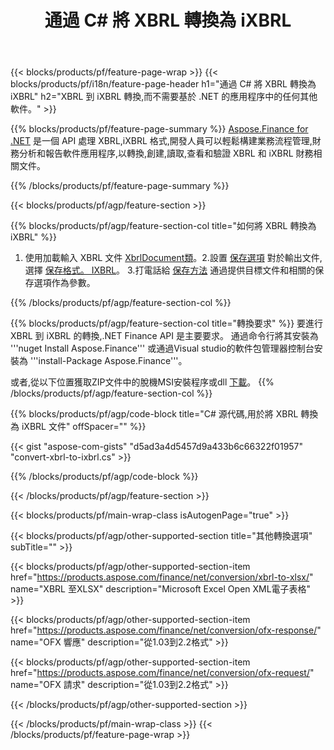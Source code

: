 ﻿---
title: 通過 C# 將 XBRL 轉換為 iXBRL
description: XBRL 到 iXBRL C# 轉換的示例代碼。 使用 API 示例代碼將批處理 XBRL 文件轉換為基於 .NET 的應用程序中的 iXBRL。 
url: /zh-hant/net/conversion/xbrl-to-ixbrl/
family: finance
platformtag: net
feature: convert
informat: XBRL
outformat: iXBRL
otherformats: XLSX
---
{{< blocks/products/pf/feature-page-wrap >}}
{{< blocks/products/pf/i18n/feature-page-header h1="通過 C# 將 XBRL 轉換為 iXBRL" h2="XBRL 到 iXBRL 轉換,而不需要基於 .NET 的應用程序中的任何其他軟件。" >}}

{{% blocks/products/pf/feature-page-summary %}}
[Aspose.Finance for .NET](https://products.aspose.com/finance/net/) 是一個 API 處理 XBRL,iXBRL 格式,開發人員可以輕鬆構建業務流程管理,財務分析和報告軟件應用程序,以轉換,創建,讀取,查看和驗證 XBRL 和 iXBRL 財務相關文件。 

{{% /blocks/products/pf/feature-page-summary %}}

{{< blocks/products/pf/agp/feature-section >}}

{{% blocks/products/pf/agp/feature-section-col title="如何將 XBRL 轉換為 iXBRL" %}}
1. 使用加載輸入 XBRL 文件 [XbrlDocument類](https://apireference.aspose.com/finance/net/aspose.finance.xbrl/xbrldocument)。2.設置 [保存選項](https://apireference.aspose.com/finance/net/aspose.finance.xbrl/saveoptions) 對於輸出文件,選擇 [保存格式。 IXBRL](https://apireference.aspose.com/finance/net/aspose.finance.xbrl/saveformat)。
3.打電話給 [保存方法](https://apireference.aspose.com/finance/net/aspose.finance.xbrl.xbrldocument/save/methods/2) 通過提供目標文件和相關的保存選項作為參數。

{{% /blocks/products/pf/agp/feature-section-col %}}

{{% blocks/products/pf/agp/feature-section-col title="轉換要求" %}}
要進行 XBRL 到 iXBRL 的轉換,.NET Finance API 是主要要求。 通過命令行將其安裝為 '''nuget Install Aspose.Finance''' 或通過Visual studio的軟件包管理器控制台安裝為 '''install-Package Aspose.Finance'''。

或者,從以下位置獲取ZIP文件中的脫機MSI安裝程序或dll [下載](https://downloads.aspose.com/finance/net)。
{{% /blocks/products/pf/agp/feature-section-col %}}

{{% blocks/products/pf/agp/code-block title="C# 源代碼,用於將 XBRL 轉換為 iXBRL 文件" offSpacer="" %}}

{{< gist "aspose-com-gists" "d5ad3a4d5457d9a433b6c66322f01957" "convert-xbrl-to-ixbrl.cs" >}}

{{% /blocks/products/pf/agp/code-block %}}

{{< /blocks/products/pf/agp/feature-section >}}

{{< blocks/products/pf/main-wrap-class isAutogenPage="true" >}}

{{< blocks/products/pf/agp/other-supported-section title="其他轉換選項" subTitle="" >}}

{{< blocks/products/pf/agp/other-supported-section-item href="https://products.aspose.com/finance/net/conversion/xbrl-to-xlsx/" name="XBRL 至XLSX" description="Microsoft Excel Open XML電子表格" >}}

{{< blocks/products/pf/agp/other-supported-section-item href="https://products.aspose.com/finance/net/conversion/ofx-response/" name="OFX 響應" description="從1.03到2.2格式" >}}

{{< blocks/products/pf/agp/other-supported-section-item href="https://products.aspose.com/finance/net/conversion/ofx-request/" name="OFX 請求" description="從1.03到2.2格式" >}}

{{< /blocks/products/pf/agp/other-supported-section >}}

{{< /blocks/products/pf/main-wrap-class >}}
{{< /blocks/products/pf/feature-page-wrap >}}